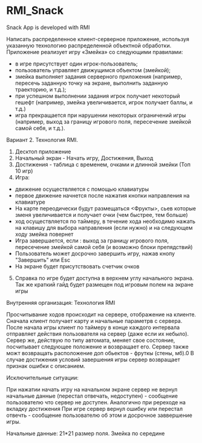 # RMI_Snack
Snack App is developed with RMI


Написать распределенное клиент-серверное приложение, используя указанную технологию распределенной объектной обработки. Приложение реализует игру «Змейка» со следующими правилами:
- в игре присутствует один игрок-пользователь;
- пользователь управляет движущимся объектом (змейкой);
- змейка выполняет задания серверного приложения (например, пересечь заданную точку на экране, выполнить заданную траекторию, и т.д.);
- при успешном выполнении задания игрок получает некоторый гешефт (например, змейка увеличивается, игрок получает баллы, и т.д.)
- игра прекращается при нарушении некоторых ограничений игры (например, выход за границу игрового поля, пересечение змейкой самой себя, и т.д.).

Вариант 2. Технология RMI.

1) Десктоп приложение
2) Начальный экран - Начать игру, Достижения, Выход
3) Достижения - таблица с временем, очками и длинной змейки (Топ 10 игр)
4) Игра:
* движение осуществляется с помощью клавиатуры
* первое движение начнется после нажатия кнопки направления на клавиатуре
* На карте переодически будут размещаться <Фрукты>, сьев которые зменя увеличивается и получает очки (чем быстрее, тем больше)
* ход осуществляется по таймеру, в течение хода необходимо нажать на клавишу для выбора направления (если нужно) и на следующем ходу змейка повернет
* Игра завершается, если : выход за границу игрового поля, пересечение змейкой самой себя (и возможно блоки препядствий)
* Пользователь может досрочно завершить игру, нажав кнопу "Завершить" или Esc
* На экране будет присутствовать счетчик очков
5) Справка по игре будет доступна в верхнем углу начального экрана. Так же краткий гайд будет размещен под игровым полем на экране игры

Внутренняя организация: Технология RMI

Просчитывание ходов происходит на сервере, отображение на клиенте. Сначала клиент получает карту и начальные параметрв с сервера.
После начала игры клиент по таймеру в конце каждого интервала отправляет действия пользователя на сервер (даже если их небыло).
Сервер же, действую по типу автомата, меняет свое состояние, посчитывает следующее положение и возвращает его.
Сервер также можт возвращать расположение доп обьектов - фруткы (стены, мб).0
В случае достижения условий завершения игры сервер возвращает признак ошибки с описанием.

Исключительные ситуации:

При нажатии начать игру на начальном экране сервер не вернул начальные данные (перестал отвечать, недоступен) - сообщение пользователю что сервер не доступен. Аналогично при ререходе на вкладку достижения
При игре сервер вернул ошибку или перестал отвечть - сообщение пользователю об этом и досрочное заввершение игры.

Начальные данные:
21*21 размер поля. Змейка по середине